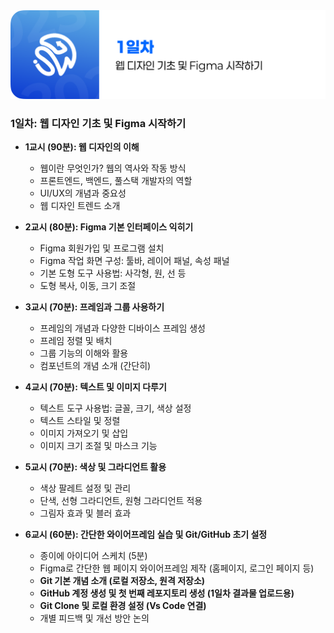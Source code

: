 <img src="./header.png" />

### 1일차: 웹 디자인 기초 및 Figma 시작하기

- **1교시 (90분): 웹 디자인의 이해**

  - 웹이란 무엇인가? 웹의 역사와 작동 방식
  - 프론트엔드, 백엔드, 풀스택 개발자의 역할
  - UI/UX의 개념과 중요성
  - 웹 디자인 트렌드 소개

- **2교시 (80분): Figma 기본 인터페이스 익히기**

  - Figma 회원가입 및 프로그램 설치
  - Figma 작업 화면 구성: 툴바, 레이어 패널, 속성 패널
  - 기본 도형 도구 사용법: 사각형, 원, 선 등
  - 도형 복사, 이동, 크기 조절

- **3교시 (70분): 프레임과 그룹 사용하기**

  - 프레임의 개념과 다양한 디바이스 프레임 생성
  - 프레임 정렬 및 배치
  - 그룹 기능의 이해와 활용
  - 컴포넌트의 개념 소개 (간단히)

- **4교시 (70분): 텍스트 및 이미지 다루기**

  - 텍스트 도구 사용법: 글꼴, 크기, 색상 설정
  - 텍스트 스타일 및 정렬
  - 이미지 가져오기 및 삽입
  - 이미지 크기 조절 및 마스크 기능

- **5교시 (70분): 색상 및 그라디언트 활용**

  - 색상 팔레트 설정 및 관리
  - 단색, 선형 그라디언트, 원형 그라디언트 적용
  - 그림자 효과 및 블러 효과

- **6교시 (60분): 간단한 와이어프레임 실습 및 Git/GitHub 초기 설정**
  - 종이에 아이디어 스케치 (5분)
  - Figma로 간단한 웹 페이지 와이어프레임 제작 (홈페이지, 로그인 페이지 등)
  - **Git 기본 개념 소개 (로컬 저장소, 원격 저장소)**
  - **GitHub 계정 생성 및 첫 번째 레포지토리 생성 (1일차 결과물 업로드용)**
  - **Git Clone 및 로컬 환경 설정 (Vs Code 연결)**
  - 개별 피드백 및 개선 방안 논의
